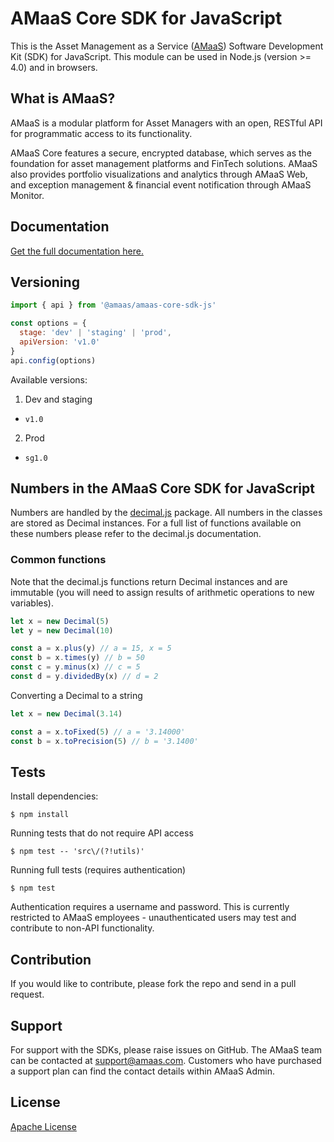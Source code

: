 # AMaaS Core SDK for JavaScript

This is the Asset Management as a Service ([AMaaS](https://amaas.com/)) Software Development Kit (SDK) for JavaScript.
This module can be used in Node.js (version >= 4.0) and in browsers.

## What is AMaaS?

AMaaS is a modular platform for Asset Managers with an open, RESTful API for programmatic access to its functionality.

AMaaS Core features a secure, encrypted database, which serves as the foundation for asset management platforms and FinTech solutions. AMaaS also provides portfolio visualizations and analytics through AMaaS Web, and exception management & financial event notification through AMaaS Monitor.


## Documentation
[Get the full documentation here.](docs/index.md)

## Versioning

```javascript
import { api } from '@amaas/amaas-core-sdk-js'

const options = {
  stage: 'dev' | 'staging' | 'prod',
  apiVersion: 'v1.0'
}
api.config(options)
```
Available versions:
1. Dev and staging
  * `v1.0`
2. Prod
  * `sg1.0`

## Numbers in the AMaaS Core SDK for JavaScript
Numbers are handled by the [decimal.js](https://github.com/MikeMcl/decimal.js/) package. All numbers in the classes are stored as Decimal instances. For a full list of functions available on these numbers please refer to the decimal.js documentation.

### Common functions
Note that the decimal.js functions return Decimal instances and are immutable (you will need to assign results of arithmetic operations to new variables).

```javascript
let x = new Decimal(5)
let y = new Decimal(10)

const a = x.plus(y) // a = 15, x = 5
const b = x.times(y) // b = 50
const c = y.minus(x) // c = 5
const d = y.dividedBy(x) // d = 2
```
Converting a Decimal to a string
```javascript
let x = new Decimal(3.14)

const a = x.toFixed(5) // a = '3.14000'
const b = x.toPrecision(5) // b = '3.1400'
```

## Tests

Install dependencies:
```
$ npm install
```

Running tests that do not require API access
```
$ npm test -- 'src\/(?!utils)'
```

Running full tests (requires authentication)
```
$ npm test
```
Authentication requires a username and password. This is currently restricted to AMaaS employees - unauthenticated users may test and contribute to non-API functionality.

## Contribution

If you would like to contribute, please fork the repo and send in a pull request.

## Support

For support with the SDKs, please raise issues on GitHub. The AMaaS team can be contacted at <support@amaas.com>. Customers who have purchased a support plan can find the contact details within AMaaS Admin.

## License

[Apache License](https://raw.githubusercontent.com/amaas-fintech/amaas-core-sdk-js/master/LICENSE)
